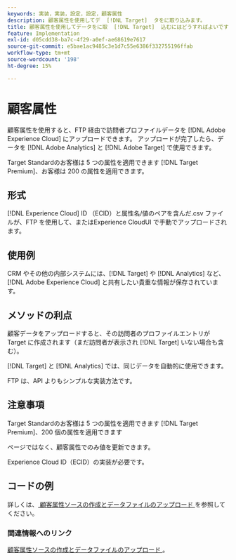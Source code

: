 ```yaml
---
keywords: 実装，実装，設定，設定，顧客属性
description: 顧客属性を使用してデ  [!DNL Target]  タをに取り込みます。
title: 顧客属性を使用してデータをに取  [!DNL Target]  込むにはどうすればよいですか？
feature: Implementation
exl-id: d05cdd38-ba7c-4f29-a0ef-ae68619e7617
source-git-commit: e5bae1ac9485c3e1d7c55e6386f332755196ffab
workflow-type: tm+mt
source-wordcount: '198'
ht-degree: 15%

---
```


# 顧客属性

顧客属性を使用すると、FTP 経由で訪問者プロファイルデータを [!DNL Adobe Experience Cloud] にアップロードできます。 アップロードが完了したら、データを [!DNL Adobe Analytics] と [!DNL Adobe Target] で使用できます。

Target Standardのお客様は 5 つの属性を適用できます [!DNL Target Premium]、お客様は 200 の属性を適用できます。

## 形式

[!DNL Experience Cloud] ID （ECID）と属性名/値のペアを含んだ.csv ファイルが、FTP を使用して、またはExperience CloudUI で手動でアップロードされます。

## 使用例

CRM やその他の内部システムには、[!DNL Target] や [!DNL Analytics] など、[!DNL Adobe Experience Cloud] と共有したい貴重な情報が保存されています。

## メソッドの利点

顧客データをアップロードすると、その訪問者のプロファイルエントリが Target に作成されます（まだ訪問者が表示され [!DNL Target] いない場合も含む）。

[!DNL Target] と [!DNL Analytics] では、同じデータを自動的に使用できます。

FTP は、API よりもシンプルな実装方法です。

## 注意事項

Target Standardのお客様は 5 つの属性を適用できます [!DNL Target Premium]、200 個の属性を適用できます

ページではなく、顧客属性でのみ値を更新できます。

Experience Cloud ID（ECID）の実装が必要です。

## コードの例

詳しくは、[ 顧客属性ソースの作成とデータファイルのアップロード ](https://experienceleague.adobe.com/docs/core-services/interface/customer-attributes/t-crs-usecase.html?lang=ja) を参照してください。

### 関連情報へのリンク

[ 顧客属性ソースの作成とデータファイルのアップロード ](https://experienceleague.adobe.com/docs/core-services/interface/customer-attributes/t-crs-usecase.html?lang=ja)。
